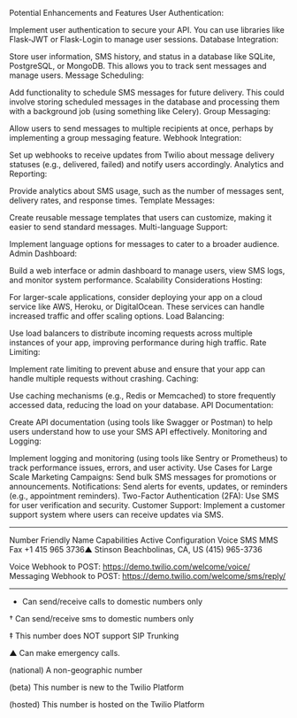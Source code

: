 Potential Enhancements and Features
User Authentication:

Implement user authentication to secure your API. You can use libraries like Flask-JWT or Flask-Login to manage user sessions.
Database Integration:

Store user information, SMS history, and status in a database like SQLite, PostgreSQL, or MongoDB. This allows you to track sent messages and manage users.
Message Scheduling:

Add functionality to schedule SMS messages for future delivery. This could involve storing scheduled messages in the database and processing them with a background job (using something like Celery).
Group Messaging:

Allow users to send messages to multiple recipients at once, perhaps by implementing a group messaging feature.
Webhook Integration:

Set up webhooks to receive updates from Twilio about message delivery statuses (e.g., delivered, failed) and notify users accordingly.
Analytics and Reporting:

Provide analytics about SMS usage, such as the number of messages sent, delivery rates, and response times.
Template Messages:

Create reusable message templates that users can customize, making it easier to send standard messages.
Multi-language Support:

Implement language options for messages to cater to a broader audience.
Admin Dashboard:

Build a web interface or admin dashboard to manage users, view SMS logs, and monitor system performance.
Scalability Considerations
Hosting:

For larger-scale applications, consider deploying your app on a cloud service like AWS, Heroku, or DigitalOcean. These services can handle increased traffic and offer scaling options.
Load Balancing:

Use load balancers to distribute incoming requests across multiple instances of your app, improving performance during high traffic.
Rate Limiting:

Implement rate limiting to prevent abuse and ensure that your app can handle multiple requests without crashing.
Caching:

Use caching mechanisms (e.g., Redis or Memcached) to store frequently accessed data, reducing the load on your database.
API Documentation:

Create API documentation (using tools like Swagger or Postman) to help users understand how to use your SMS API effectively.
Monitoring and Logging:

Implement logging and monitoring (using tools like Sentry or Prometheus) to track performance issues, errors, and user activity.
Use Cases for Large Scale
Marketing Campaigns: Send bulk SMS messages for promotions or announcements.
Notifications: Send alerts for events, updates, or reminders (e.g., appointment reminders).
Two-Factor Authentication (2FA): Use SMS for user verification and security.
Customer Support: Implement a customer support system where users can receive updates via SMS.

--------------------------------------------------------------------------------------------------------------------

Number	Friendly Name	Capabilities	Active Configuration
Voice	SMS	MMS	Fax
+1 415 965 3736▲
Stinson Beachbolinas, CA, US
(415) 965-3736	



Voice
Webhook to POST: 
https://demo.twilio.com/welcome/voice/
Messaging
Webhook to POST: 
https://demo.twilio.com/welcome/sms/reply/

------------------------------------------------------------------------------------------------------

* Can send/receive calls to domestic numbers only

† Can send/receive sms to domestic numbers only

‡ This number does NOT support SIP Trunking

▲ Can make emergency calls.

(national) A non-geographic number

(beta) This number is new to the Twilio Platform

(hosted) This number is hosted on the Twilio Platform

